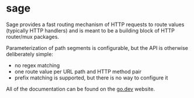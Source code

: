 # sage

Sage provides a fast routing mechanism of HTTP requests to route values (typically HTTP handlers)
and is meant to be a building block of HTTP router/mux packages.

Parameterization of path segments is configurable, but the API is otherwise deliberately simple:

* no regex matching
* one route value per URL path and HTTP method pair
* prefix matching is supported, but there is no way to configure it

All of the documentation can be found on the [go.dev](https://pkg.go.dev/github.com/nahojer/sage?tab=doc) website.
